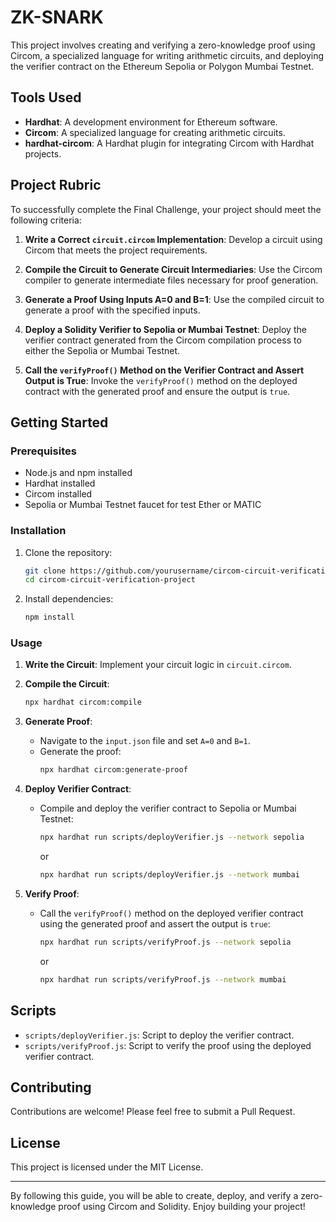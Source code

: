 # ZK-SNARK
This project involves creating and verifying a zero-knowledge proof using Circom, a specialized language for writing arithmetic circuits, and deploying the verifier contract on the Ethereum Sepolia or Polygon Mumbai Testnet.

## Tools Used

- **Hardhat**: A development environment for Ethereum software.
- **Circom**: A specialized language for creating arithmetic circuits.
- **hardhat-circom**: A Hardhat plugin for integrating Circom with Hardhat projects.

## Project Rubric

To successfully complete the Final Challenge, your project should meet the following criteria:

1. **Write a Correct `circuit.circom` Implementation**: Develop a circuit using Circom that meets the project requirements.

2. **Compile the Circuit to Generate Circuit Intermediaries**: Use the Circom compiler to generate intermediate files necessary for proof generation.

3. **Generate a Proof Using Inputs A=0 and B=1**: Use the compiled circuit to generate a proof with the specified inputs.

4. **Deploy a Solidity Verifier to Sepolia or Mumbai Testnet**: Deploy the verifier contract generated from the Circom compilation process to either the Sepolia or Mumbai Testnet.

5. **Call the `verifyProof()` Method on the Verifier Contract and Assert Output is True**: Invoke the `verifyProof()` method on the deployed contract with the generated proof and ensure the output is `true`.

## Getting Started

### Prerequisites

- Node.js and npm installed
- Hardhat installed
- Circom installed
- Sepolia or Mumbai Testnet faucet for test Ether or MATIC

### Installation

1. Clone the repository:
   ```sh
   git clone https://github.com/yourusername/circom-circuit-verification-project.git
   cd circom-circuit-verification-project
   ```

2. Install dependencies:
   ```sh
   npm install
   ```

### Usage

1. **Write the Circuit**: Implement your circuit logic in `circuit.circom`.
   
2. **Compile the Circuit**:
   ```sh
   npx hardhat circom:compile
   ```

3. **Generate Proof**:
   - Navigate to the `input.json` file and set `A=0` and `B=1`.
   - Generate the proof:
     ```sh
     npx hardhat circom:generate-proof
     ```

4. **Deploy Verifier Contract**:
   - Compile and deploy the verifier contract to Sepolia or Mumbai Testnet:
     ```sh
     npx hardhat run scripts/deployVerifier.js --network sepolia
     ```
     or
     ```sh
     npx hardhat run scripts/deployVerifier.js --network mumbai
     ```

5. **Verify Proof**:
   - Call the `verifyProof()` method on the deployed verifier contract using the generated proof and assert the output is `true`:
     ```sh
     npx hardhat run scripts/verifyProof.js --network sepolia
     ```
     or
     ```sh
     npx hardhat run scripts/verifyProof.js --network mumbai
     ```

## Scripts

- `scripts/deployVerifier.js`: Script to deploy the verifier contract.
- `scripts/verifyProof.js`: Script to verify the proof using the deployed verifier contract.

## Contributing

Contributions are welcome! Please feel free to submit a Pull Request.

## License

This project is licensed under the MIT License.

---

By following this guide, you will be able to create, deploy, and verify a zero-knowledge proof using Circom and Solidity. Enjoy building your project!
